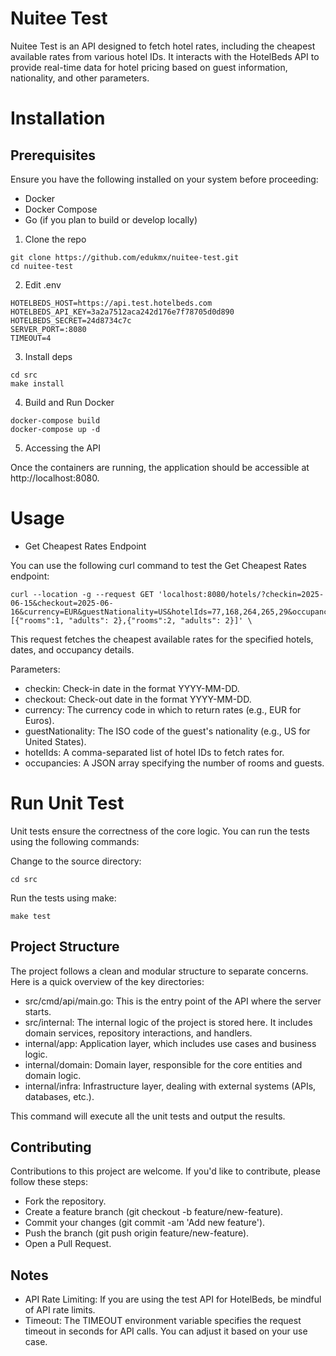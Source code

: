 # Nuitee Test

Nuitee Test is an API designed to fetch hotel rates, including the cheapest available rates from various hotel IDs. It interacts with the HotelBeds API to provide real-time data for hotel pricing based on guest information, nationality, and other parameters.

# Installation

## Prerequisites
Ensure you have the following installed on your system before proceeding:

- Docker
- Docker Compose
- Go (if you plan to build or develop locally)

1. Clone the repo
```
git clone https://github.com/edukmx/nuitee-test.git
cd nuitee-test
```

2. Edit .env
```
HOTELBEDS_HOST=https://api.test.hotelbeds.com
HOTELBEDS_API_KEY=3a2a7512aca242d176e7f78705d0d890
HOTELBEDS_SECRET=24d8734c7c
SERVER_PORT=:8080
TIMEOUT=4
```

3. Install deps
```
cd src
make install
```

4. Build and Run Docker
```
docker-compose build
docker-compose up -d
```

5. Accessing the API

Once the containers are running, the application should be accessible at http://localhost:8080.

# Usage

- Get Cheapest Rates Endpoint

You can use the following curl command to test the Get Cheapest Rates endpoint:
```
curl --location -g --request GET 'localhost:8080/hotels/?checkin=2025-06-15&checkout=2025-06-16&currency=EUR&guestNationality=US&hotelIds=77,168,264,265,29&occupancies=[{"rooms":1, "adults": 2},{"rooms":2, "adults": 2}]' \
```

This request fetches the cheapest available rates for the specified hotels, dates, and occupancy details.

Parameters:
- checkin: Check-in date in the format YYYY-MM-DD.
- checkout: Check-out date in the format YYYY-MM-DD.
- currency: The currency code in which to return rates (e.g., EUR for Euros).
- guestNationality: The ISO code of the guest's nationality (e.g., US for United States).
- hotelIds: A comma-separated list of hotel IDs to fetch rates for.
- occupancies: A JSON array specifying the number of rooms and guests.

# Run Unit Test

Unit tests ensure the correctness of the core logic. You can run the tests using the following commands:

Change to the source directory:
```
cd src
```

Run the tests using make:

```
make test
```


## Project Structure
The project follows a clean and modular structure to separate concerns. Here is a quick overview of the key directories:

- src/cmd/api/main.go: This is the entry point of the API where the server starts.
- src/internal: The internal logic of the project is stored here. It includes domain services, repository interactions, and handlers.
- internal/app: Application layer, which includes use cases and business logic.
- internal/domain: Domain layer, responsible for the core entities and domain logic.
- internal/infra: Infrastructure layer, dealing with external systems (APIs, databases, etc.).


This command will execute all the unit tests and output the results.

## Contributing
Contributions to this project are welcome. If you'd like to contribute, please follow these steps:

- Fork the repository.
- Create a feature branch (git checkout -b feature/new-feature).
- Commit your changes (git commit -am 'Add new feature').
- Push the branch (git push origin feature/new-feature).
- Open a Pull Request.

## Notes
- API Rate Limiting: If you are using the test API for HotelBeds, be mindful of API rate limits.
- Timeout: The TIMEOUT environment variable specifies the request timeout in seconds for API calls. You can adjust it based on your use case.
